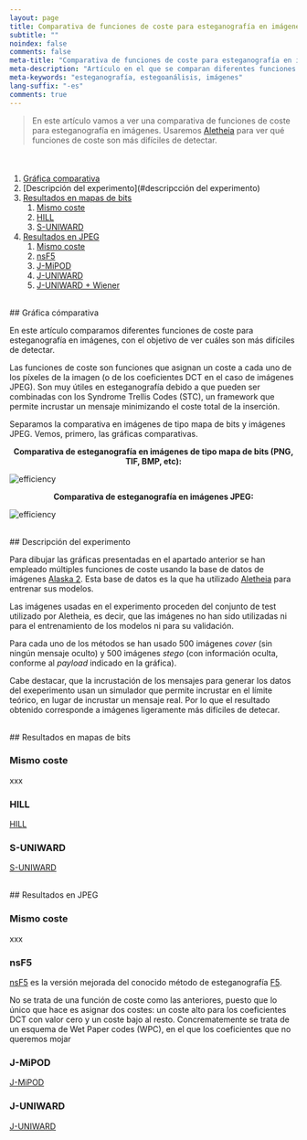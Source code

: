 ```yaml
---
layout: page
title: Comparativa de funciones de coste para esteganografía en imágenes
subtitle: "" 
noindex: false
comments: false
meta-title: "Comparativa de funciones de coste para esteganografía en imágenes"
meta-description: "Artículo en el que se comparan diferentes funciones de coste para esteganografía en imágenes."
meta-keywords: "esteganografía, estegoanálisis, imágenes"
lang-suffix: "-es"
comments: true
---
```


> En este artículo vamos a ver una comparativa de funciones de coste para
>  esteganografía en imágenes. Usaremos 
> [Aletheia](https://github.com/daniellerch/aletheia) para ver qué funciones
> de coste son más difíciles de detectar.

<style>
    [id]::before {
        content: '';
        display: block;
        height:      70px;
        margin-top: -70px;
        visibility: hidden;
    }
</style>

<div class='menu' style='margin-top:50px'></div>

1. [Gráfica comparativa](#gráfica-comparativa)
2. [Descripción del experimento](#descripcción del experimento)
3. [Resultados en mapas de bits](#resultados-en-mapas-de-bits)
   1. [Mismo coste](#mismo-coste)
   2. [HILL](#hill)
   3. [S-UNIWARD](#s-uniward)
4. [Resultados en JPEG](#resultados-en-jpeg)
   1. [Mismo coste](#mismo-coste)
   2. [nsF5](#nsF5)
   3. [J-MiPOD](#j-mipod)
   4. [J-UNIWARD](#j-uniward)
   5. [J-UNIWARD + Wiener](#j-uniward--wiener)

<br>
## Gráfica cómparativa

En este artículo comparamos diferentes funciones de coste para esteganografía 
en imágenes, con el objetivo de ver cuáles son más difíciles de detectar.

Las funciones de coste son funciones que asignan un coste a cada uno de los
píxeles de la imagen (o de los coeficientes DCT en el caso de imágenes JPEG).
Son muy útiles en esteganografía debido a que pueden ser combinadas con los 
Syndrome Trellis Codes (STC), un framework que permite incrustar un mensaje 
minimizando el coste total de la inserción. 

Separamos la comparativa en imágenes de tipo mapa de bits y imágenes JPEG. 
Vemos, primero, las gráficas comparativas.


<center><b>
Comparativa de esteganografía en imágenes de tipo mapa de bits (PNG, TIF, BMP, etc):
</b></center>

![efficiency](/stego/aletheia/resources/cosfn_comparison.png?style=centerme)


<center><b>
Comparativa de esteganografía en imágenes JPEG:
</b></center>

![efficiency](/stego/aletheia/resources/costfn_comparison_jpeg.png?style=centerme)


<br>
## Descripción del experimento

Para dibujar las gráficas presentadas en el apartado anterior se han empleado
múltiples funciones de coste usando la base de datos de imágenes
[Alaska 2](https://www.kaggle.com/c/alaska2-image-steganalysis). 
Esta base de datos es la que ha utilizado 
[Aletheia](https://github.com/daniellerch/aletheia) 
para entrenar sus modelos. 

Las imágenes usadas en el experimento proceden del conjunto de test utilizado
por Aletheia, es decir, que las imágenes no han sido utilizadas ni para el
entrenamiento de los modelos ni para su validación.

Para cada uno de los métodos se han usado 500 imágenes *cover* (sin ningún
mensaje oculto) y 500 imágenes *stego* (con información oculta, conforme al
*payload* indicado en la gráfica).

Cabe destacar, que la incrustación de los mensajes para generar los datos
del exeperimento usan un simulador que permite incrustar en el límite 
teórico, en lugar de incrustar un mensaje real. Por lo que el resultado
obtenido corresponde a imágenes ligeramente más difíciles de detecar.

<br>
## Resultados en mapas de bits

### Mismo coste

xxx


### HILL

[HILL](https://doi.org/10.1109/ICIP.2014.7025854) 




### S-UNIWARD

[S-UNIWARD](https://doi.org/10.1186/1687-417X-2014-1) 



<br>
## Resultados en JPEG

### Mismo coste

xxx


### nsF5

[nsF5](https://dde.binghamton.edu/download/nsf5simulator/) es la versión
mejorada del conocido método de esteganografía [F5](https://www.semanticscholar.org/paper/F-5-%E2%80%94-A-Steganographic-Algorithm-High-Capacity-Westfeld/149b41d7560d7bd628da502bd3d8122a8317d472).

No se trata de una función de coste como las anteriores, puesto que lo único que
hace es asignar dos costes: un coste alto para los coeficientes DCT con valor
cero y un coste bajo al resto. Concrematemente se trata de un esquema de 
Wet Paper codes (WPC), en el que los coeficientes que no queremos mojar 


### J-MiPOD

[J-MiPOD](https://doi.org/10.1109/tifs.2021.3111713) 



### J-UNIWARD

[J-UNIWARD](https://doi.org/10.1186/1687-417X-2014-1) 


